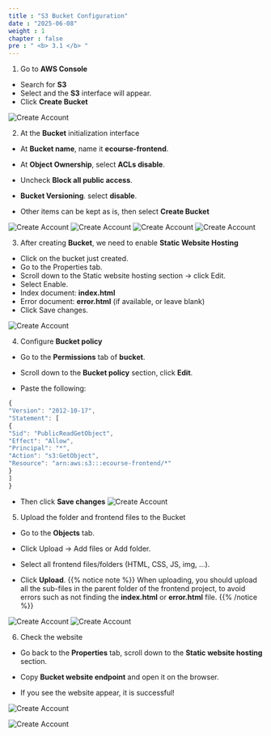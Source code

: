 ```yaml
---
title : "S3 Bucket Configuration"
date : "2025-06-08"
weight : 1
chapter : false
pre : " <b> 3.1 </b> "
---
```


1. Go to **AWS Console**
- Search for **S3**
- Select and the **S3** interface will appear.
- Click **Create Bucket**

![Create Account](/NestJS-AWS-workshop/images/03/S3.png)

2. At the **Bucket** initialization interface
- At **Bucket name**, name it **ecourse-frontend**.

- At **Object Ownership**, select **ACLs disable**.

- Uncheck **Block all public access**.

- **Bucket Versioning**. select **disable**.

- Other items can be kept as is, then select **Create Bucket**

![Create Account](/NestJS-AWS-workshop/images/03/S32.PNG)
![Create Account](/NestJS-AWS-workshop/images/03/S33.PNG)
![Create Account](/NestJS-AWS-workshop/images/03/S34.PNG)
![Create Account](/NestJS-AWS-workshop/images/03/S35.PNG)

3. After creating **Bucket**, we need to enable **Static Website Hosting**
- Click on the bucket just created.
- Go to the Properties tab.
- Scroll down to the Static website hosting section → click Edit.
- Select Enable.
- Index document: **index.html**
- Error document: **error.html** (if available, or leave blank)
- Click Save changes.

![Create Account](/NestJS-AWS-workshop/images/03/S36.PNG)

4. Configure **Bucket policy**

- Go to the **Permissions** tab of **bucket**.

- Scroll down to the **Bucket policy** section, click **Edit**.
- Paste the following:

```js
{
"Version": "2012-10-17",
"Statement": [
{
"Sid": "PublicReadGetObject",
"Effect": "Allow",
"Principal": "*",
"Action": "s3:GetObject",
"Resource": "arn:aws:s3:::ecourse-frontend/*"
}
]
}
```

- Then click **Save changes**
![Create Account](/NestJS-AWS-workshop/images/03/S37.png)

5. Upload the folder and frontend files to the Bucket

- Go to the **Objects** tab.

- Click Upload → Add files or Add folder.

- Select all frontend files/folders (HTML, CSS, JS, img, ...).

- Click **Upload**.
{{% notice note %}}
When uploading, you should upload all the sub-files in the parent folder of the frontend project, to avoid errors such as not finding the **index.html** or **error.html** file.
{{% /notice %}}

![Create Account](/NestJS-AWS-workshop/images/03/S38.png)
![Create Account](/NestJS-AWS-workshop/images/03/S39.png)

6. Check the website
- Go back to the **Properties** tab, scroll down to the **Static website hosting** section.

- Copy **Bucket website endpoint** and open it on the browser.

- If you see the website appear, it is successful!

![Create Account](/NestJS-AWS-workshop/images/03/S310.png)

![Create Account](/NestJS-AWS-workshop/images/03/S311.png)